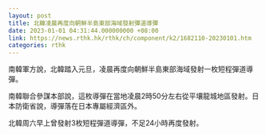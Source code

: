 ```yaml
---
layout: post
title: 北韓凌晨再度向朝鮮半島東部海域發射彈道導彈
date: 2023-01-01 04:31:44.000000000 +08:00
link: https://news.rthk.hk/rthk/ch/component/k2/1682110-20230101.htm
categories: rthk
---
```


南韓軍方說，北韓踏入元旦，凌晨再度向朝鮮半島東部海域發射一枚短程彈道導彈。

南韓聯合參謀本部說，這枚導彈在當地凌晨2時50分左右從平壤龍城地區發射。日本防衛省說，導彈落在日本專屬經濟區外。

北韓周六早上曾發射3枚短程彈道導彈，不足24小時再度發射。

